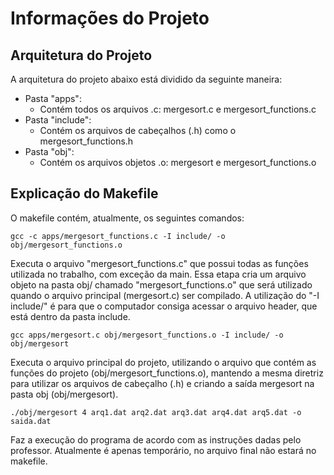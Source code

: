 # Informações do Projeto

## Arquitetura do Projeto

A arquitetura do projeto abaixo está dividido da seguinte maneira:
- Pasta "apps":
  - Contém todos os arquivos .c: mergesort.c e mergesort_functions.c
- Pasta "include":
  - Contém os arquivos de cabeçalhos (.h) como o mergesort_functions.h
- Pasta "obj":
  - Contém os arquivos objetos .o: mergesort e mergesort_functions.o

## Explicação do Makefile

O makefile contém, atualmente, os seguintes comandos:

```gcc -c apps/mergesort_functions.c -I include/ -o obj/mergesort_functions.o```

  Executa o arquivo "mergesort_functions.c" que possui todas as funções utilizada no trabalho, com exceção da main. Essa etapa cria um arquivo objeto na pasta obj/ chamado "mergesort_functions.o" que será utilizado quando o arquivo principal (mergesort.c) ser compilado. A utilização do "-I include/" é para que o computador consiga acessar o arquivo header, que está dentro da pasta include.

```gcc apps/mergesort.c obj/mergesort_functions.o -I include/ -o obj/mergesort```

  Executa o arquivo principal do projeto, utilizando o arquivo que contém as funções do projeto (obj/mergesort_functions.o), mantendo a mesma diretriz para utilizar os arquivos de cabeçalho (.h) e criando a saída mergesort na pasta obj (obj/mergesort).

```./obj/mergesort 4 arq1.dat arq2.dat arq3.dat arq4.dat arq5.dat -o saida.dat```

  Faz a execução do programa de acordo com as instruções dadas pelo professor. Atualmente é apenas temporário, no arquivo final não estará no makefile.
